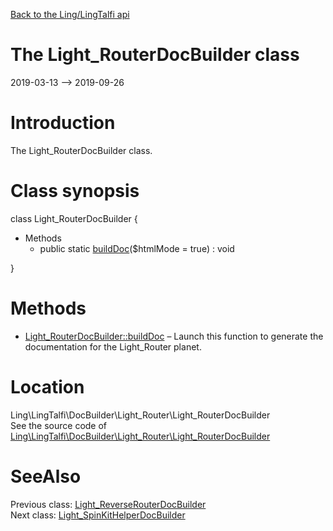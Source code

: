 [Back to the Ling/LingTalfi api](https://github.com/lingtalfi/LingTalfi/blob/master/doc/api/Ling/LingTalfi.md)



The Light_RouterDocBuilder class
================
2019-03-13 --> 2019-09-26






Introduction
============

The Light_RouterDocBuilder class.



Class synopsis
==============


class <span class="pl-k">Light_RouterDocBuilder</span>  {

- Methods
    - public static [buildDoc](https://github.com/lingtalfi/LingTalfi/blob/master/doc/api/Ling/LingTalfi/DocBuilder/Light_Router/Light_RouterDocBuilder/buildDoc.md)($htmlMode = true) : void

}






Methods
==============

- [Light_RouterDocBuilder::buildDoc](https://github.com/lingtalfi/LingTalfi/blob/master/doc/api/Ling/LingTalfi/DocBuilder/Light_Router/Light_RouterDocBuilder/buildDoc.md) &ndash; Launch this function to generate the documentation for the Light_Router planet.





Location
=============
Ling\LingTalfi\DocBuilder\Light_Router\Light_RouterDocBuilder<br>
See the source code of [Ling\LingTalfi\DocBuilder\Light_Router\Light_RouterDocBuilder](https://github.com/lingtalfi/LingTalfi/blob/master/DocBuilder/Light_Router/Light_RouterDocBuilder.php)



SeeAlso
==============
Previous class: [Light_ReverseRouterDocBuilder](https://github.com/lingtalfi/LingTalfi/blob/master/doc/api/Ling/LingTalfi/DocBuilder/Light_ReverseRouter/Light_ReverseRouterDocBuilder.md)<br>Next class: [Light_SpinKitHelperDocBuilder](https://github.com/lingtalfi/LingTalfi/blob/master/doc/api/Ling/LingTalfi/DocBuilder/Light_SpinKitHelper/Light_SpinKitHelperDocBuilder.md)<br>
